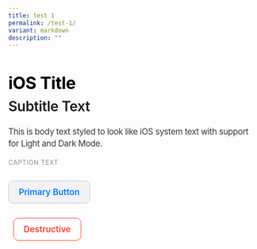 ```yaml
---
title: test 1
permalink: /test-1/
variant: markdown
description: ""
---
```





<title>iOS Style Demo</title>
<style>
  /* Dark Mode Support */
  @media (prefers-color-scheme: dark) {
    body {
      background-color: #000;
      color: #FFF;
    }
    .ios-title {
      color: #FFF;
    }
    .ios-subtitle {
      color: #E5E5EA;
    }
    .ios-body {
      color: #D1D1D6;
    }
    .ios-caption {
      color: #8E8E93;
    }
    .ios-button {
      background-color: #2C2C2E;
      color: #0A84FF;
      border-color: #3A3A3C;
    }
  }
</style>




<h1 style="font-size: 34px;
  font-weight: 700;
  letter-spacing: -0.41px;
  color: #000;
  margin-bottom: 10px;" class="ios-title">
  iOS Title
</h1>


<h2 style="font-size: 28px;
  font-weight: 600;
  letter-spacing: -0.36px;
  color: #1C1C1E;
  margin-top: 0;" class="ios-subtitle">
  Subtitle Text
</h2>


<p style="font-size: 17px;
  font-weight: 400;
  color: #3A3A3C;
  line-height: 1.4;
  letter-spacing: -0.43px;" class="ios-body">
  This is body text styled to look like iOS system text with support for Light and Dark Mode.
</p>


<p style="font-size: 13px;
  font-weight: 400;
  color: #8E8E93;
  text-transform: uppercase;
  letter-spacing: 0.5px;" class="ios-caption">
  Caption Text
</p>


<button style="font-family: inherit;
  font-size: 17px;
  font-weight: 600;
  color: #007AFF;
  background-color: #F2F2F7;
  border: 1px solid #C7C7CC;
  border-radius: 10px;
  padding: 12px 20px;
  margin-top: 15px;
  cursor: pointer;
  display: inline-block;" class="ios-button">
  Primary Button
</button>

<button style="font-family: inherit;
  font-size: 17px;
  font-weight: 600;
  color: #FF3B30;
  background-color: #FFF;
  border: 1px solid #FF3B30;
  border-radius: 10px;
  padding: 12px 20px;
  margin-top: 15px;
  margin-left: 10px;
  cursor: pointer;
  display: inline-block;" class="ios-button">
  Destructive
</button>



